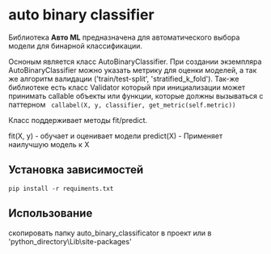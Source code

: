 # auto binary classifier

Библиотека **Авто ML** предназначена для автоматического выбора модели для бинарной классификации.

Осноным является класс AutoBinaryClassifier. При создании экземпляра AutoBinaryClassifier можно указать метрику для оценки моделей, а так же алгоритм валидации ('train/test-split', 'stratified_k_fold').
Так-же библиотеке есть класс Validator который при инициализации может принимать callable объекты или функции, которые должны вызываться с паттерном ```
callabel(X, y, classifier, get_metric(self.metric))``` 

Класс поддерживает методы fit/predict.

fit(X, y) - обучает и оценивает модели
predict(X) - Применяет наилучшую модель к X

## Установка зависимостей

```shell
pip install -r requiments.txt 
```

## Использование 

скопировать папку auto_binary_classificator в проект или в 'python_directory\Lib\site-packages'